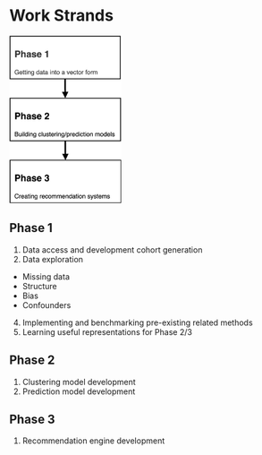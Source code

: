 # Work Strands

<img src="gfx/phases.png" alt="Phases" style="width:200px;"/>

## Phase 1

1. Data access and development cohort generation
2. Data exploration
  - Missing data
  - Structure
  - Bias
  - Confounders
4. Implementing and benchmarking pre-existing related methods
5. Learning useful representations for Phase 2/3

## Phase 2

1. Clustering model development
2. Prediction model development

## Phase 3

1. Recommendation engine development
